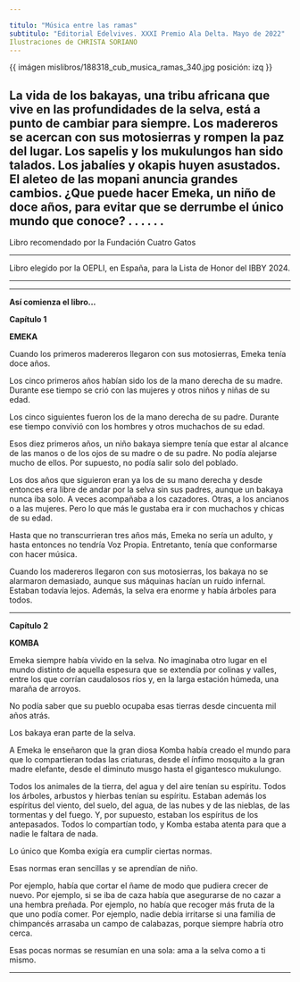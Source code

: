 ```yaml
---

titulo: "Música entre las ramas"
subtitulo: "Editorial Edelvives. XXXI Premio Ala Delta. Mayo de 2022"
Ilustraciones de CHRISTA SORIANO
---
```


{{ imágen mislibros/188318_cub_musica_ramas_340.jpg posición: izq }}

La vida de los bakayas, una tribu africana que vive en las profundidades de la selva, está a punto de cambiar para siempre.
Los madereros se acercan con sus motosierras y rompen la paz del lugar. Los sapelis y los mukulungos han sido talados. Los jabalíes y okapis huyen asustados. El aleteo de las mopani anuncia grandes cambios. 
¿Que puede hacer Emeka, un niño de doce años, para evitar que se derrumbe el único mundo que conoce?
.
.
.
.
.
.
---

Libro recomendado por la Fundación Cuatro Gatos

---

Libro elegido por la OEPLI, en España, para la Lista de Honor del IBBY 2024. 

---

---


**Así comienza el libro...**


**Capítulo 1**

**EMEKA**


Cuando los primeros madereros llegaron con sus motosierras, Emeka tenía doce años.

Los cinco primeros años habían sido los de la mano derecha de su madre. Durante ese tiempo se crió con las mujeres y otros niños y niñas de su edad. 

Los cinco siguientes fueron los de la mano derecha de su padre. Durante ese tiempo convivió con los hombres y otros muchachos de su edad.

Esos diez primeros años, un niño bakaya siempre tenía que estar al alcance de las manos o de los ojos de su madre o de su padre. No podía alejarse mucho de ellos. Por supuesto, no podía salir solo del poblado. 

Los dos años que siguieron eran ya los de su mano derecha y desde entonces era libre de andar por la selva sin sus padres, aunque un bakaya nunca iba solo. A veces acompañaba a los cazadores. Otras, a los ancianos o a las mujeres. Pero lo que más le gustaba era ir con muchachos y chicas de su edad. 

Hasta que no transcurrieran tres años más, Emeka no sería un adulto, y hasta entonces no tendría Voz Propia. Entretanto, tenía que conformarse con hacer música. 

Cuando los madereros llegaron con sus motosierras, los bakaya no se alarmaron demasiado, aunque sus máquinas hacían un ruido infernal. Estaban todavía lejos. Además, la selva era enorme y había árboles para todos. 

 ---
 

**Capítulo 2**

**KOMBA**


Emeka siempre había vivido en la selva. No imaginaba otro lugar en el mundo distinto de aquella espesura que se extendía por colinas y valles, entre los que corrían caudalosos ríos y, en la larga estación húmeda, una maraña de arroyos. 

No podía saber que su pueblo ocupaba esas tierras desde cincuenta mil años atrás. 

Los bakaya eran parte de la selva.

A Emeka le enseñaron que la gran diosa Komba había creado el mundo para que lo compartieran todas las criaturas, desde el ínfimo mosquito a la gran madre elefante, desde el diminuto musgo hasta el gigantesco mukulungo.

Todos los animales de la tierra, del agua y del aire tenían su espíritu. Todos los árboles, arbustos y hierbas tenían su espíritu. Estaban además los espíritus del viento, del suelo, del agua, de las nubes y de las nieblas, de las tormentas y del fuego. Y, por supuesto, estaban los espíritus de los antepasados. Todos lo compartían todo, y Komba estaba atenta para que a nadie le faltara de nada. 

Lo único que Komba exigía era cumplir ciertas normas.

Esas normas eran sencillas y se aprendían de niño. 

Por ejemplo, había que cortar el ñame de modo que pudiera crecer de nuevo. Por ejemplo, si se iba de caza había que asegurarse de no cazar a una hembra preñada. Por ejemplo, no había que recoger más fruta de la que uno podía comer. Por ejemplo, nadie debía irritarse si una familia de chimpancés arrasaba un campo de calabazas, porque siempre habría otro cerca.

Esas pocas normas se resumían en una sola: ama a la selva como a ti mismo.

---










